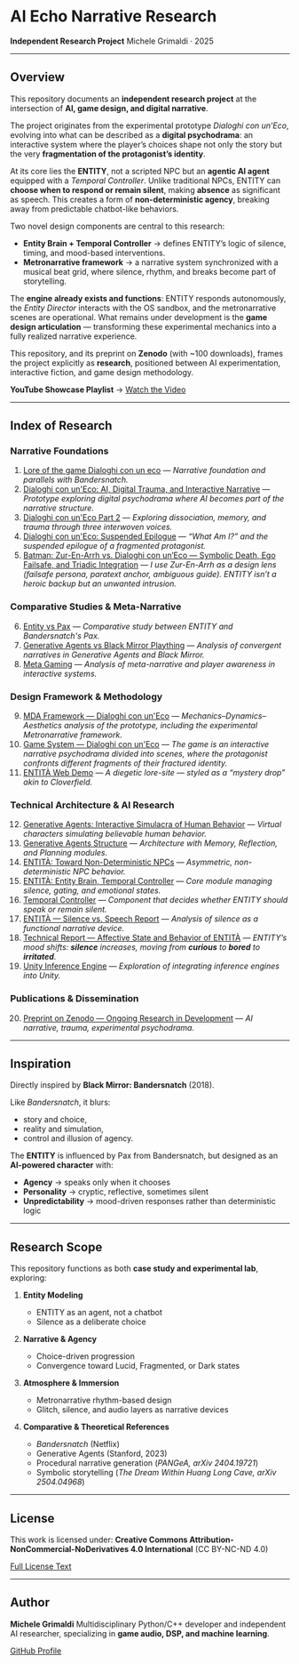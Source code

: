 # AI Echo Narrative Research

**Independent Research Project**
Michele Grimaldi · 2025

---

## Overview

This repository documents an **independent research project** at the intersection of **AI, game design, and digital narrative**.

The project originates from the experimental prototype *Dialoghi con un’Eco*, evolving into what can be described as a **digital psychodrama**: an interactive system where the player’s choices shape not only the story but the very **fragmentation of the protagonist’s identity**.

At its core lies the **ENTITY**, not a scripted NPC but an **agentic AI agent** equipped with a *Temporal Controller*. Unlike traditional NPCs, ENTITY can **choose when to respond or remain silent**, making **absence** as significant as speech. This creates a form of **non-deterministic agency**, breaking away from predictable chatbot-like behaviors.

Two novel design components are central to this research:

* **Entity Brain + Temporal Controller** → defines ENTITY’s logic of silence, timing, and mood-based interventions.
* **Metronarrative framework** → a narrative system synchronized with a musical beat grid, where silence, rhythm, and breaks become part of storytelling.

The **engine already exists and functions**: ENTITY responds autonomously, the *Entity Director* interacts with the OS sandbox, and the metronarrative scenes are operational. What remains under development is the **game design articulation** — transforming these experimental mechanics into a fully realized narrative experience.

This repository, and its preprint on **Zenodo** (with ~100 downloads), frames the project explicitly as **research**, positioned between AI experimentation, interactive fiction, and game design methodology.

**YouTube Showcase Playlist** → [Watch the Video](https://www.youtube.com/watch?v=0Y-_Rt0oZkU&list=PLgKASgLUSpNYKyusWO6iHcxTe-odeIho1)

---

## Index of Research

### Narrative Foundations

1. [Lore of the game Dialoghi con un eco](https://github.com/Mike014/AI-Echo-Narrative-Research/blob/main/narrative-parallels-bandersnatch-dialoghi.md) — *Narrative foundation and parallels with Bandersnatch.*
2. [Dialoghi con un'Eco: AI, Digital Trauma, and Interactive Narrative](https://medium.com/@mikgrimaldi7/dialoghi-con-uneco-ai-digital-trauma-and-interactive-narrative-4e818c451d8e) — *Prototype exploring digital psychodrama where AI becomes part of the narrative structure.*
3. [Dialoghi con un'Eco Part 2](https://medium.com/@mikgrimaldi7/dialogues-with-an-echo-digital-trauma-and-interactive-narrative-3aedb850eea4) — *Exploring dissociation, memory, and trauma through three interwoven voices.*
4. [Dialoghi con un'Eco: Suspended Epilogue](https://medium.com/@mikgrimaldi7/dialoghi-con-uneco-560299e444be) — *“What Am I?” and the suspended epilogue of a fragmented protagonist.*
5. [Batman: Zur-En-Arrh vs. Dialoghi con un’Eco — Symbolic Death, Ego Failsafe, and Triadic Integration](https://medium.com/@mikgrimaldi7/batman-zur-en-arrh-vs-dialoghi-con-uneco-symbolic-death-ego-failsafe-and-triadic-integration-6cc5f8fe68c5) — *I use Zur-En-Arrh as a design lens (failsafe persona, paratext anchor, ambiguous guide). ENTITY isn’t a heroic backup but an unwanted intrusion.*

### Comparative Studies & Meta-Narrative

6. [Entity vs Pax](https://github.com/Mike014/AI-Echo-Narrative-Research/blob/main/The-Entity-vs-Pax.md) — *Comparative study between ENTITY and Bandersnatch's Pax.*
7. [Generative Agents vs Black Mirror Plaything](https://github.com/Mike014/AI-Echo-Narrative-Research/blob/main/Generative_Agents_vs_Black_Mirror_Plaything_Analysis.md) — *Analysis of convergent narratives in Generative Agents and Black Mirror.*
8. [Meta Gaming](https://github.com/Mike014/AI-Echo-Narrative-Research/blob/main/Meta-Gaming.md) — *Analysis of meta-narrative and player awareness in interactive systems.*

### Design Framework & Methodology

9. [MDA Framework — Dialoghi con un'Eco](https://github.com/Mike014/AI-Echo-Narrative-Research/blob/main/MDA.ipynb) — *Mechanics–Dynamics–Aesthetics analysis of the prototype, including the experimental Metronarrative framework.*
10. [Game System — Dialoghi con un'Eco](https://github.com/Mike014/AI-Echo-Narrative-Research/blob/main/Game-System.ipynb) — *The game is an interactive narrative psychodrama divided into scenes, where the protagonist confronts different fragments of their fractured identity.*
11. [ENTITÀ Web Demo](https://github.com/Mike014/AI-Echo-Narrative-Research/blob/main/Entit%C3%A0_Web_Demo_Attempt1.ipynb) — *A diegetic lore-site — styled as a “mystery drop” akin to Cloverfield.*

### Technical Architecture & AI Research

12. [Generative Agents: Interactive Simulacra of Human Behavior](https://github.com/Mike014/AI-Echo-Narrative-Research/blob/main/Research/Generative-Agents-Interactive-Simulacra-of-Human-Behavior.ipynb) — *Virtual characters simulating believable human behavior.*
13. [Generative Agents Structure](https://github.com/Mike014/AI-Echo-Narrative-Research/blob/main/Generative-Agents.ipynb) — *Architecture with Memory, Reflection, and Planning modules.*
14. [ENTITÀ: Toward Non-Deterministic NPCs](https://github.com/Mike014/AI-Echo-Narrative-Research/blob/main/ENTIT%C3%80-Non-Deterministic-NPCs.ipynb) — *Asymmetric, non-deterministic NPC behavior.*
15. [ENTITÀ: Entity Brain, Temporal Controller](https://github.com/Mike014/AI-Echo-Narrative-Research/blob/main/entita-brain-temporal-controller.md) — *Core module managing silence, gating, and emotional states.*
16. [Temporal Controller](https://github.com/Mike014/AI-Echo-Narrative-Research/blob/main/TemporalController.md) — *Component that decides whether ENTITY should speak or remain silent.*
17. [ENTITÀ — Silence vs. Speech Report](https://github.com/Mike014/AI-Echo-Narrative-Research/blob/main/ENTITY-Gate-Metrics-Report.md) — *Analysis of silence as a functional narrative device.*
18. [Technical Report — Affective State and Behavior of ENTITÀ](https://github.com/Mike014/AI-Echo-Narrative-Research/blob/main/Report%E2%80%94Affective-state-and-behavior-of-ENTITY.ipynb) — *ENTITY’s mood shifts: **silence** increases, moving from **curious** to **bored** to **irritated**.*
19. [Unity Inference Engine](https://github.com/Mike014/AI-Echo-Narrative-Research/blob/main/Unity-Inference-AI-Engine/Unity-Inference-Engine.ipynb) — *Exploration of integrating inference engines into Unity.*

### Publications & Dissemination

20. [Preprint on Zenodo — Ongoing Research in Development](https://zenodo.org/records/17198849) — *AI narrative, trauma, experimental psychodrama.*

---

## Inspiration

Directly inspired by **Black Mirror: Bandersnatch** (2018).

Like *Bandersnatch*, it blurs:

* story and choice,
* reality and simulation,
* control and illusion of agency.

The **ENTITY** is influenced by Pax from Bandersnatch, but designed as an **AI-powered character** with:

* **Agency** → speaks only when it chooses
* **Personality** → cryptic, reflective, sometimes silent
* **Unpredictability** → mood-driven responses rather than deterministic logic

---

## Research Scope

This repository functions as both **case study and experimental lab**, exploring:

1. **Entity Modeling**

   * ENTITY as an agent, not a chatbot
   * Silence as a deliberate choice

2. **Narrative & Agency**

   * Choice-driven progression
   * Convergence toward Lucid, Fragmented, or Dark states

3. **Atmosphere & Immersion**

   * Metronarrative rhythm-based design
   * Glitch, silence, and audio layers as narrative devices

4. **Comparative & Theoretical References**

   * *Bandersnatch* (Netflix)
   * Generative Agents (Stanford, 2023)
   * Procedural narrative generation (*PANGeA, arXiv 2404.19721*)
   * Symbolic storytelling (*The Dream Within Huang Long Cave, arXiv 2504.04968*)

---

## License

This work is licensed under:
**Creative Commons Attribution-NonCommercial-NoDerivatives 4.0 International**
(CC BY-NC-ND 4.0)

[Full License Text](https://creativecommons.org/licenses/by-nc-nd/4.0/)

---

## Author

**Michele Grimaldi**
Multidisciplinary Python/C++ developer and independent AI researcher,
specializing in **game audio, DSP, and machine learning**.

[GitHub Profile](https://github.com/Mike014)

